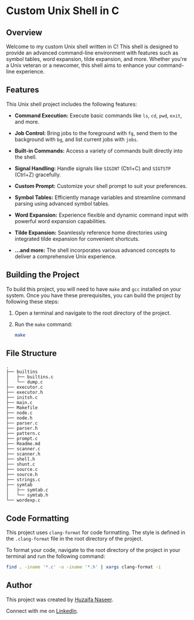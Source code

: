 # Custom Unix Shell in C

## Overview

Welcome to my custom Unix shell written in C! This shell is designed to provide an advanced command-line environment with features such as symbol tables, word expansion, tilde expansion, and more. Whether you're a Unix veteran or a newcomer, this shell aims to enhance your command-line experience.

## Features

This Unix shell project includes the following features:

- **Command Execution:** Execute basic commands like `ls`, `cd`, `pwd`, `exit`, and more.

- **Job Control:** Bring jobs to the foreground with `fg`, send them to the background with `bg`, and list current jobs with `jobs`.

- **Built-in Commands:** Access a variety of commands built directly into the shell.

- **Signal Handling:** Handle signals like `SIGINT` (Ctrl+C) and `SIGTSTP` (Ctrl+Z) gracefully.


- **Custom Prompt:** Customize your shell prompt to suit your preferences.

- **Symbol Tables:** Efficiently manage variables and streamline command parsing using advanced symbol tables.

- **Word Expansion:** Experience flexible and dynamic command input with powerful word expansion capabilities.

- **Tilde Expansion:** Seamlessly reference home directories using integrated tilde expansion for convenient shortcuts.

- **...and more:** The shell incorporates various advanced concepts to deliver a comprehensive Unix experience.

## Building the Project

To build this project, you will need to have `make` and `gcc` installed on your system. Once you have these prerequisites, you can build the project by following these steps:

1. Open a terminal and navigate to the root directory of the project.

2. Run the `make` command:

    ```bash
    make
    ```

## File Structure
```plaintext
.
├── builtins
│   ├── builtins.c
│   └── dump.c
├── executor.c
├── executor.h
├── initsh.c
├── main.c
├── Makefile
├── node.c
├── node.h
├── parser.c
├── parser.h
├── pattern.c
├── prompt.c
├── Readme.md
├── scanner.c
├── scanner.h
├── shell.h
├── shunt.c
├── source.c
├── source.h
├── strings.c
├── symtab
│   ├── symtab.c
│   └── symtab.h
└── wordexp.c
```

## Code Formatting

This project uses `clang-format` for code formatting. The style is defined in the `.clang-format` file in the root directory of the project.

To format your code, navigate to the root directory of the project in your terminal and run the following command:

```bash
find . -iname '*.c' -o -iname '*.h' | xargs clang-format -i
```

## Author

This project was created by [Huzaifa Naseer](https://github.com/HN026).

Connect with me on [LinkedIn](https://linkedin.com/in/huzaifanaseer).
